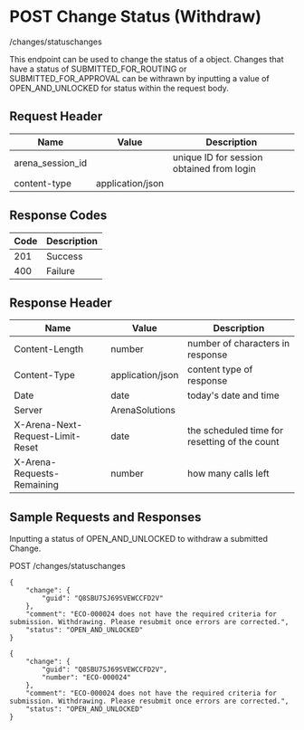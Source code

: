# POST Change Status (Withdraw)


/changes/statuschanges

This endpoint can be used  to change the status of a  object. Changes that have a status of SUBMITTED_FOR_ROUTING or SUBMITTED_FOR_APPROVAL can be withrawn by inputting a value of OPEN_AND_UNLOCKED for status within the request body.

## Request Header

| Name | Value | Description |
|  --- |  --- |  --- | 
| arena_session_id |   | unique ID for session obtained from login |
| content\-type | application/json |   |

## Response Codes

| Code | Description |
|  --- |  --- | 
| 201 | Success |
| 400 | Failure |

## Response Header

| Name | Value | Description |
|  --- |  --- |  --- | 
| Content\-Length | number | number of characters in response |
| Content\-Type | application/json | content type of response |
| Date | date | today's date and time |
| Server | ArenaSolutions |   |
| X\-Arena\-Next\-Request\-Limit\-Reset  | date | the scheduled time for resetting of the count |
| X\-Arena\-Requests\-Remaining  | number | how many calls left |

## Sample Requests and Responses
Inputting a status of OPEN_AND_UNLOCKED to withdraw a submitted Change.



POST /changes/statuschanges



```
{
    "change": {
        "guid": "Q8SBU7SJ69SVEWCCFD2V"
    },
    "comment": "ECO-000024 does not have the required criteria for submission. Withdrawing. Please resubmit once errors are corrected.",
    "status": "OPEN_AND_UNLOCKED"
}
```


```
{
    "change": {
        "guid": "Q8SBU7SJ69SVEWCCFD2V",
        "number": "ECO-000024"
    },
    "comment": "ECO-000024 does not have the required criteria for submission. Withdrawing. Please resubmit once errors are corrected.",
    "status": "OPEN_AND_UNLOCKED"
}
```
